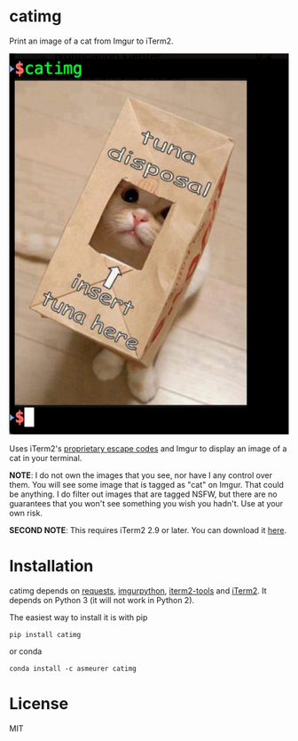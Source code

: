 # catimg

Print an image of a cat from Imgur to iTerm2.

![](example.png)

Uses iTerm2's [proprietary escape codes](https://iterm2.com/images.html) and
Imgur to display an image of a cat in your terminal.

**NOTE**: I do not own the images that you see, nor have I any control over
them. You will see some image that is tagged as "cat" on Imgur. That could be
anything. I do filter out images that are tagged NSFW, but there are no
guarantees that you won't see something you wish you hadn't. Use at your own
risk.

**SECOND NOTE**: This requires iTerm2 2.9 or later. You can download it
[here](https://www.iterm2.com/downloads.html).

# Installation

catimg depends on [requests](http://docs.python-requests.org/en/latest/),
[imgurpython](https://github.com/Imgur/imgurpython),
[iterm2-tools](https://github.com/asmeurer/iterm2-tools) and
[iTerm2](https://iterm2.com/).  It depends on Python 3 (it will not work in
Python 2).

The easiest way to install it is with pip

    pip install catimg

or conda

    conda install -c asmeurer catimg

# License

MIT
